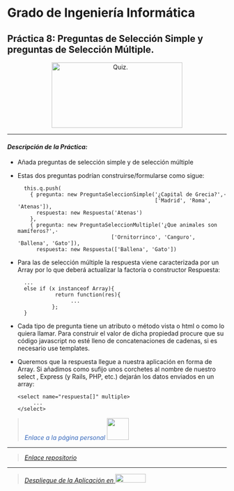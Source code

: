 # Grado de Ingeniería Informática

## Práctica 8: Preguntas de Selección Simple y preguntas de Selección Múltiple.

<p align="Center">
    <img src="http://www.banking4you.in/images/quiz.jpg" title="Quiz." width="300" height="150">
</p>

---
#### *Descripción de la Práctica:*

+ Añada preguntas de selección simple y de selección múltiple

+ Estas dos preguntas podrían construirse/formularse como sigue:

        this.q.push(
          { pregunta: new PreguntaSeleccionSimple('¿Capital de Grecia?',·
                                                  ['Madrid', 'Roma', 'Atenas']),
            respuesta: new Respuesta('Atenas')
          },  
          { pregunta: new PreguntaSeleccionMultiple('¿Que animales son mamíferos?',·
                                    ['Ornitorrinco', 'Canguro', 'Ballena', 'Gato']),
            respuesta: new Respuesta(['Ballena', 'Gato'])
+ Para las de selección múltiple la respuesta viene caracterizada por un Array por lo que deberá actualizar la factoría o constructor Respuesta:

        ...
        else if (x instanceof Array){
                  return function(res){
                       ...  
                 };  
        }
+ Cada tipo de pregunta tiene un atributo o método vista o html o como lo quiera llamar. Para construir el valor de dicha propiedad procure que su código javascript no esté lleno de concatenaciones de cadenas, si es necesario use templates.

+ Queremos que la respuesta llegue a nuestra aplicación en forma de Array. Si añadimos como sufijo unos corchetes al nombre de nuestro select , Express (y Rails, PHP, etc.) dejarán los datos enviados en un array:

      <select name="respuesta[]" multiple>
           ...
      </select>



> <span style="color:#3366BB">*Enlace a la página personal*</span> [<img src="http://fielinks.com/sites/default/files/styles/max/public/images/huevo-tux.png" width="50" height="50">](http://alu0100498820.github.io "*Enlace a la página personal*")

---

> [*Enlace repositorio*](https://github.com/alu0100498820/P8SYTW "*Enlace repositorio*")

---

> [*Despliegue de la Aplicación en* <img src="https://upload.wikimedia.org/wikipedia/en/thumb/a/a9/Heroku_logo.png/220px-Heroku_logo.png" width="70" height="20">](https://quiz2-sytw-2015.herokuapp.com/ "*Despliegue de la Aplicación en el Heroku*")